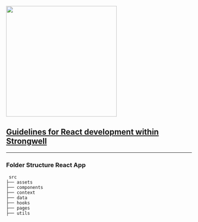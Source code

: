 <img src="https://www.strongwell.com/downloads/1-line-logo.png" width="300px"></img>

## <a href="./ReactDev.md">Guidelines for React development within Strongwell </a>

---

### Folder Structure React App

```
 src
├── assets
├── components
├── context
├── data
├── hooks
├── pages
├── utils
```
